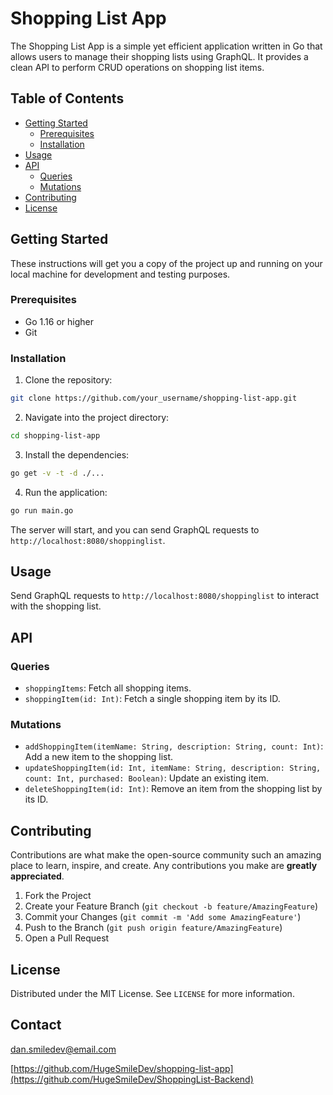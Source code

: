 # Shopping List App

The Shopping List App is a simple yet efficient application written in Go that allows users to manage their shopping lists using GraphQL. It provides a clean API to perform CRUD operations on shopping list items.

## Table of Contents
- [Getting Started](#getting-started)
  - [Prerequisites](#prerequisites)
  - [Installation](#installation)
- [Usage](#usage)
- [API](#api)
  - [Queries](#queries)
  - [Mutations](#mutations)
- [Contributing](#contributing)
- [License](#license)

## Getting Started

These instructions will get you a copy of the project up and running on your local machine for development and testing purposes.

### Prerequisites

- Go 1.16 or higher
- Git

### Installation

1. Clone the repository:
```sh
git clone https://github.com/your_username/shopping-list-app.git
```

2. Navigate into the project directory:
```sh
cd shopping-list-app
```

3. Install the dependencies:
```sh
go get -v -t -d ./...
```

4. Run the application:
```sh
go run main.go
```

The server will start, and you can send GraphQL requests to `http://localhost:8080/shoppinglist`.

## Usage

Send GraphQL requests to `http://localhost:8080/shoppinglist` to interact with the shopping list.

## API

### Queries

- `shoppingItems`: Fetch all shopping items.
- `shoppingItem(id: Int)`: Fetch a single shopping item by its ID.

### Mutations

- `addShoppingItem(itemName: String, description: String, count: Int)`: Add a new item to the shopping list.
- `updateShoppingItem(id: Int, itemName: String, description: String, count: Int, purchased: Boolean)`: Update an existing item.
- `deleteShoppingItem(id: Int)`: Remove an item from the shopping list by its ID.

## Contributing

Contributions are what make the open-source community such an amazing place to learn, inspire, and create. Any contributions you make are **greatly appreciated**.

1. Fork the Project
2. Create your Feature Branch (`git checkout -b feature/AmazingFeature`)
3. Commit your Changes (`git commit -m 'Add some AmazingFeature'`)
4. Push to the Branch (`git push origin feature/AmazingFeature`)
5. Open a Pull Request

## License

Distributed under the MIT License. See `LICENSE` for more information.

## Contact

dan.smiledev@email.com

[https://github.com/HugeSmileDev/shopping-list-app](https://github.com/HugeSmileDev/ShoppingList-Backend)
